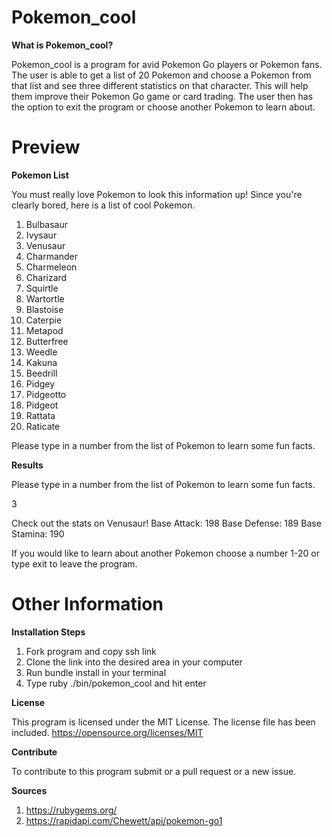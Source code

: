 # Pokemon_cool

**What is Pokemon_cool?** 

Pokemon_cool is a program for avid Pokemon Go players or Pokemon fans. The user is able to get a list of 20 Pokemon and choose a Pokemon from that list and see three different statistics on that character. This will help them improve their Pokemon Go game or card trading. The user then has the option to exit the program or choose another Pokemon to learn about.

# Preview


**Pokemon List** 

You must really love Pokemon to look this information up!
Since you're clearly bored, here is a list of cool Pokemon.

1. Bulbasaur
2. Ivysaur
3. Venusaur
4. Charmander
5. Charmeleon
6. Charizard
7. Squirtle
8. Wartortle
9. Blastoise
10. Caterpie
11. Metapod
12. Butterfree
13. Weedle
14. Kakuna
15. Beedrill
16. Pidgey
17. Pidgeotto
18. Pidgeot
19. Rattata
20. Raticate

Please type in a number from the list of Pokemon to learn some fun facts.

**Results**

Please type in a number from the list of Pokemon to learn some fun facts.

3

Check out the stats on Venusaur!
Base Attack: 198
Base Defense: 189
Base Stamina: 190

If you would like to learn about another Pokemon choose a number 1-20 or type exit to leave the program.

# Other Information

**Installation Steps**
1. Fork program and copy ssh link
2. Clone the link into the desired area in your computer
3. Run bundle install in your terminal
4. Type ruby ./bin/pokemon_cool and hit enter


**License**

This program is licensed under the MIT License. The license file has been included. https://opensource.org/licenses/MIT


**Contribute**

To contribute to this program submit or a pull request or a new issue.


**Sources**
1. https://rubygems.org/
2. https://rapidapi.com/Chewett/api/pokemon-go1



